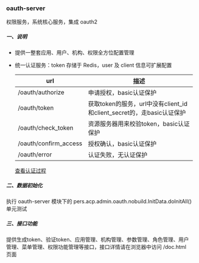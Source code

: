 ### oauth-server
权限服务，系统核心服务，集成 oauth2

##### 一、说明
- 提供一整套应用、用户、机构、权限全方位配置管理
- 统一认证服务：token 存储于 Redis，user 及 client 信息可扩展配置
  
  |          url          |  描述                   |
  | --------------------- | ----------------------- | 
  | /oauth/authorize      | 申请授权，basic认证保护      |
  | /oauth/token          | 获取token的服务，url中没有client_id和client_secret的，走basic认证保护 |
  | /oauth/check_token    | 资源服务器用来校验token，basic认证保护 |
  | /oauth/confirm_access | 授权确认，basic认证保护  |
  | /oauth/error          | 认证失败，无认证保护     |
  
  [查看认证过程](../../doc/oauth2.0认证.md)

##### 二、数据初始化
执行 oauth-server 模块下的 pers.acp.admin.oauth.nobuild.InitData.doInitAll() 单元测试

##### 三、接口功能
提供生成token、验证token、应用管理、机构管理、参数管理、角色管理、用户管理、菜单管理、权限功能管理等接口，接口详情请在浏览器中访问 /doc.html 页面